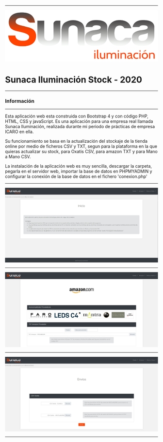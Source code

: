 ***
![img1](img/logo.png)

# Sunaca Iluminación Stock - 2020

***

### Información

***

Esta aplicación web esta construida con Bootstrap 4 y con código PHP, HTML,
CSS y javaScript. Es una aplicación para una empresa real llamada Sunaca Iluminación,
realizada durante mi periodo de prácticas de empresa ICARO en ella.

Su funcionamiento se basa en la actualización del stockaje de la tienda online por
medio de ficheros CSV y TXT, segun para la plataforma en la que quieras actualizar
su stock, para Oxatis CSV, para amazon TXT y para Mano a Mano CSV.

La instalación de la aplicación web es muy sencilla, descargar la carpeta, pegarla
en el servidor web, importar la base de datos en PHPMYADMIN y configurar la conexión
de la base de datos en el fichero 'conexion.php'

***

![img2](img/imgweb.jpg)

***

![img3](img/imgweb2.jpg)

***

![img4](img/imgweb3.jpg)

***
